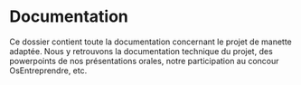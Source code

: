 # Documentation
Ce dossier contient toute la documentation concernant le projet de manette adaptée.
Nous y retrouvons la documentation technique du projet, des powerpoints de nos présentations orales, notre participation au concour OsEntreprendre, etc.
